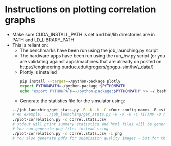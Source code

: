 # Instructions on plotting correlation graphs

* Make sure CUDA\_INSTALL\_PATH is set and bin/lib directories are in PATH and LD\_LIBRARY\_PATH
* This is reliant on:
    * The benchmarks have been run using the job\_launching.py script
    * The hardware apps have been run using the run\_hw.py script (or you are validating against apps/machines that are already on posted on https://engineering.purdue.edu/tgrogers/gpgpu-sim/hw\_data/)
    * Plottly is installed
        ```bash
        pip install --target=~/python-package plotly
        export PYTHONPATH=~/python-package:$PYTHONPATH
        echo "export PYTHONPATH=~/python-package:$PYTHONPATH" >> ~/.bashrc
        ```
    * Generate the statistics file for the simulator using:
    ```bash
    ../job_launching/get_stats.py -R -K -k -C <Your config name> -B <simulator apps> > correl.stats.csv
    # An example: ../job_launching/get_stats.py -R -K -k -C TITANV -B rodinia_2.0-ft > correl.stats.csv
    ./plot-correlation.py -c correl.stats.csv
    # stdout will print summary statistics and html files will be generated in ./correl-html/
    # You can generate png files instead using 
    ./plot-correlation.py -c correl.stats.csv -i png
    # You also generate pdfs for submission quality images - but for that you must pay plotly :)
    ```

